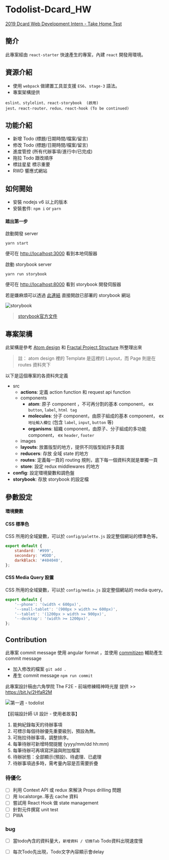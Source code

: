 # Todolist-Dcard_HW

> 

[2019 Dcard Web Development Intern - Take Home Test](https://docs.google.com/document/d/1OdP-Hddhr7_QmYhGL83iCPquPnZevQr9ZdALbFKYa2A/edit)

## 簡介

此專案經由 `react-starter` 快速產生的專案，內建 `react` 開發用環境。

## 資源介紹

- 使用 `webpack` 做建置工具並支援 `ES6`、`stage-3` 語法。
- 專案架構提供 

```
eslint、stylelint、react-storybook  (啟用) 
jest、react-router、redux、react-hook (To be continued)
```

## 功能介紹

- 新增 Todo (標題/日期時間/檔案/留言)
- 修改 Todo (標題/日期時間/檔案/留言)
- 進度管控 (所有代辦事項/進行中/已完成)
- 拖拉 Todo 跟改順序
- 標註星星 標示重要
- RWD 響應式網站

## 如何開始

- 安裝 nodejs v6 以上的版本
- 安裝套件: `npm i` or `yarn`

#### 踏出第一步

啟動開發 server

```
yarn start
```

便可在 <http://localhost:3000> 看到本地伺服器

啟動 storybook server

```
yarn run storybook
```

便可在 <http://localhost:8000> 看到 storybook 開發伺服器

若是嫌麻煩可以透過 [此連結](https://keen-panini-800144.netlify.com) 直接開啟已部署的 storybook 網站

![storybook](https://i.imgur.com/dWv02tG.jpg)

> [storybook官方文件](https://www.learnstorybook.com/react/en/deploy/)

## 專案架構

此架構是參考 [Atom design](http://bradfrost.com/blog/post/atomic-web-design/) 和 [Fractal Project Structure](https://github.com/davezuko/react-redux-starter-kit/wiki/Fractal-Project-Structure) 所整理出來

> 註： atom design 裡的 Template 是這裡的 Layout，而 Page 則是在 routes 資料夾下

以下是這個專案的各資料夾定義
- src
	+ **actions**: 定義 action function 和 request api function
	+ components
		- **atom**: 原子 component ，不可再分割的基本 component， ex `button`, `label`, `html tag`
		- **molecules**: 分子 component，由原子組成的基本 component， ex `地址輸入欄位` (包含 `label`, `input`, `button` 等)
		- **organisms**: 組織 component，由原子、分子組成的多功能 component， ex `header`, `footer`
	+ images
	+ **layouts**: 放置版型的地方，提供不同版型給許多頁面
	- **reducers**: 存放 全域 state 的地方
	- **routes**: 定義每一頁的 routing 規則，底下每一個資料夾就是單獨一頁
	- **store**: 設定 redux middlewares 的地方
- **config**: 設定環境變數和調色盤
- **storybook**: 存放 storybook 的設定檔

## 參數設定

#### 環境變數

#### CSS 標準色

CSS 所用的全域變數，可以於 `config/palette.js` 設定整個網站的標準色等。

```javascript
export default {
	standard: '#999',
	secondary: '#DDD',
	darkBlack: '#404040',
};
```

#### CSS Media Query 設置

CSS 所用的全域變數，可以於 `config/media.js` 設定整個網站的 media query。

```javascript
export default {
	'--phone': '(width < 600px)',
	'--small-tablet': '(900px > width >= 600px)',
	'--tablet': '(1200px > width >= 900px)',
	'--desktop': '(width >= 1200px)',
};
```

## Contribution

此專案 commit message 使用 angular format ，並使用 [commitizen](http://commitizen.github.io/cz-cli/) 輔助產生 commit message

- 加入修改的檔案 `git add .`
- 產生 commit message `npm run commit`

此專案設計稿由六角學院 The F2E - 前端修練精神時光屋 提供 >> https://bit.ly/2HfaR2M

![第一週 - todolist](https://i.imgur.com/e3nbE5q.jpg)

【前端設計師 UI 設計 - 使用者故事】
1. 能夠紀錄每天的待辦事項
2. 可標示每個待辦優先重要級別，預設為無。
3. 可拖拉待辦事項，調整排序。
4. 每筆待辦可新增時間提醒 (yyyy/mm/dd hh:mm)
5. 每筆待辦可再填寫評論與附加檔案
6. 待辦狀態：全部顯示(預設)、待處理、已處理
7. 待辦事項過多時，需考量內容是否需要折疊

### 待優化
- [ ] 利用 Context API 或 redux 來解決 Props drilling 問題
- [ ] 用 localstorge..等去 cache 資料
- [ ] 嘗試用 React Hook 做 state management
- [ ] 針對元件撰寫 unit test
- [ ] PWA

### bug
- [ ] 當todo內含的資料量大，`新增資料 / 切換Tab` Todo資料出現速度慢
- [ ] 每次Todo先出現，Todo文字內容顯示會delay

